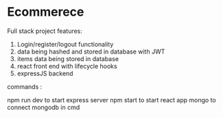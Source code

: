 # Ecommerece
Full stack project
features:
1. Login/register/logout functionality 
2. data being hashed and stored in database with JWT
3. items data being stored in database
4. react front end with lifecycle hooks
5. expressJS backend


commands :


npm run dev to start express server
npm start to start react app
mongo to connect mongodb in cmd



